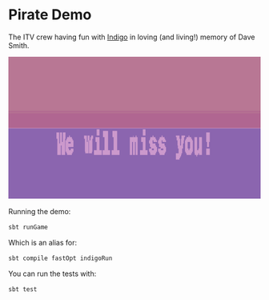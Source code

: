 # Pirate Demo

The ITV crew having fun with [Indigo](https://indigoengine.io/) in loving (and living!) memory of Dave Smith.

![image description](assets/bye.png)


Running the demo:

```scala
sbt runGame
```

Which is an alias for:

```scala
sbt compile fastOpt indigoRun
```

You can run the tests with:

```scala
sbt test
```

